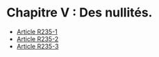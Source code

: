 # Chapitre V : Des nullités.

- [Article R235-1](article-r235-1.md)
- [Article R235-2](article-r235-2.md)
- [Article R235-3](article-r235-3.md)
